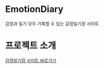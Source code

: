 # EmotionDiary

감정과 일기 모두 기록할 수 있는 감정일기장 사이트

# 프로젝트 소개

[감정일기장 사이트 바로가기](https://wooyoung-emotion-diary.web.app/)